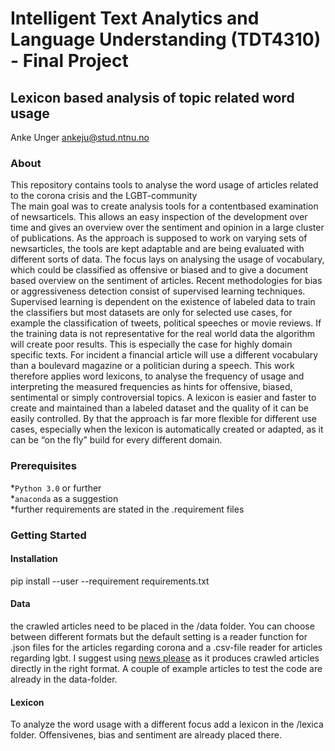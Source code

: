 # Intelligent Text Analytics and Language Understanding (TDT4310) - Final Project
## Lexicon based analysis of topic related word usage 

Anke Unger
ankeju@stud.ntnu.no

### About
This repository contains tools to analyse the word usage of articles related to the corona crisis and the
LGBT-community  
The main goal was to create analysis tools for a contentbased examination of newsarticels.
This allows an easy inspection of the development over time and gives an overview over the sentiment 
and opinion in a large cluster of publications. As the approach is supposed to
work on varying sets of newsarticles, the tools are kept adaptable and are being evaluated with different
sorts of data. The focus lays on analysing the usage of vocabulary, which could be classified as offensive
or biased and to give a document based overview on the sentiment of articles. Recent methodologies for bias or 
aggressiveness detection consist of supervised learning techniques. Supervised learning is dependent on the existence
of labeled data to train the classifiers but most datasets are only for selected use cases, for example the
classification of tweets, political speeches or movie reviews. If the training data is not representative for
the real world data the algorithm will create poor results. This is especially the case for highly domain
specific texts. For incident a financial article will use a different vocabulary than a boulevard magazine
or a politician during a speech. This work therefore applies word lexicons, to analyse the frequency
of usage and interpreting the measured frequencies as hints for offensive, biased, sentimental or simply
controversial topics. A lexicon is easier and faster to create and maintained than a labeled dataset and
the quality of it can be easily controlled. By that the approach is far more flexible for different use cases,
especially when the lexicon is automatically created or adapted, as it can be “on the fly” build for every
different domain.

### Prerequisites
*`Python 3.0` or further  
*`anaconda` as a suggestion  
*further requirements are stated in the .requirement files

### Getting Started

#### Installation

pip install --user --requirement requirements.txt

#### Data
the crawled articles need to be placed in the /data folder. You can choose between different formats but the default setting is a reader function for .json files for the articles regarding corona and a .csv-file reader for articles regarding lgbt. I suggest using [news please](https://github.com/fhamborg/news-please) as it produces crawled articles directly in the right format. A couple of example articles to test the code are already in the data-folder.


#### Lexicon
To analyze the word usage with a different focus add a lexicon in the /lexica folder. Offensivenes, bias and sentiment are already placed there.
